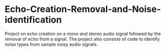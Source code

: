 # Echo-Creation-Removal-and-Noise-identification
Project on echo creation on a mono and stereo audio signal followed by the removal of echo from a signal. The project also consists of code to identify noise types from sample noisy audio signals.
